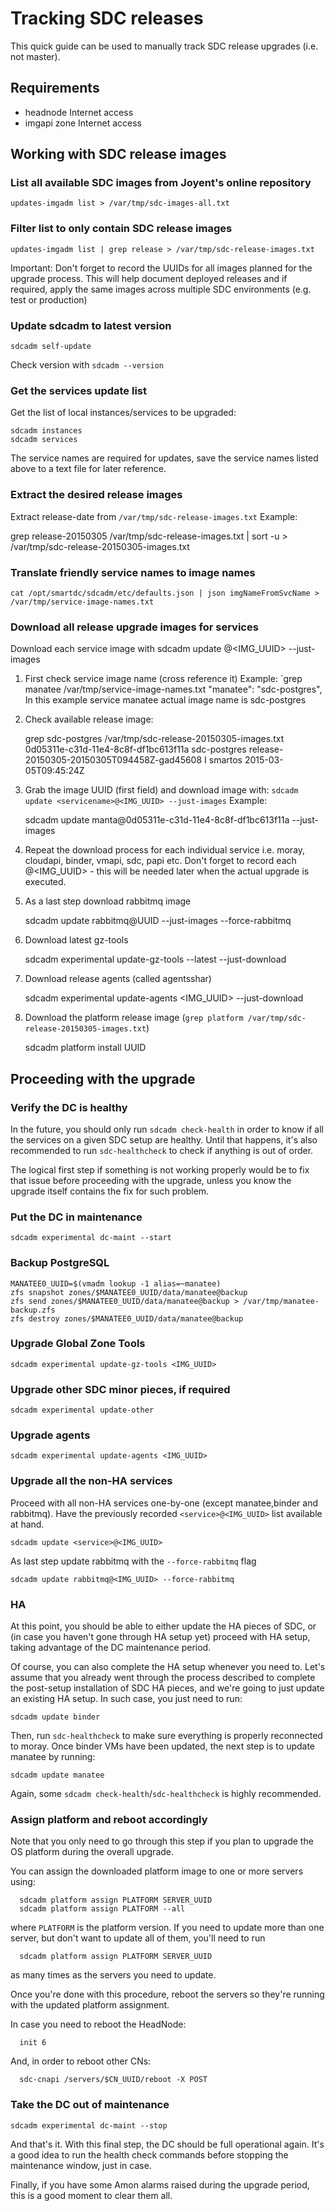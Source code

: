 # Tracking SDC releases

This quick guide can be used to manually track SDC release upgrades (i.e. not master).

## Requirements 
- headnode Internet access
- imgapi zone Internet access

## Working with SDC release images

### List all available SDC images from Joyent's online repository

    updates-imgadm list > /var/tmp/sdc-images-all.txt

### Filter list to only contain SDC release images

    updates-imgadm list | grep release > /var/tmp/sdc-release-images.txt

Important: Don't forget to record the UUIDs for all images planned for the upgrade process. This will
help document deployed releases and if required, apply the same images across multiple
SDC environments (e.g. test or production)

### Update sdcadm to latest version

    sdcadm self-update

Check version with `sdcadm --version`

### Get the services update list

Get the list of local instances/services to be upgraded:

    sdcadm instances
    sdcadm services

The service names are required for updates, save the service names listed above to a text file for later reference.

### Extract the desired release images

Extract release-date from `/var/tmp/sdc-release-images.txt`
Example:

grep release-20150305 /var/tmp/sdc-release-images.txt | sort -u > /var/tmp/sdc-release-20150305-images.txt

### Translate friendly service names to image names

    cat /opt/smartdc/sdcadm/etc/defaults.json | json imgNameFromSvcName > /var/tmp/service-image-names.txt

### Download all release upgrade images for services 

Download each service image with sdcadm update <servicename>@<IMG_UUID> --just-images

1. First check service image name (cross reference it)
   Example: `grep manatee /var/tmp/service-image-names.txt
               "manatee": "sdc-postgres",
   In this example service manatee actual image name is sdc-postgres

2. Check available release image:

    grep sdc-postgres /var/tmp/sdc-release-20150305-images.txt
    0d05311e-c31d-11e4-8c8f-df1bc613f11a  sdc-postgres            release-20150305-20150305T094458Z-gad45608        I      smartos  2015-03-05T09:45:24Z

3. Grab the image UUID (first field) and download image with: `sdcadm update <servicename>@<IMG_UUID> --just-images`
   Example:

    sdcadm update manta@0d05311e-c31d-11e4-8c8f-df1bc613f11a --just-images

4. Repeat the download process for each individual service i.e. moray, cloudapi, binder, vmapi, sdc, papi etc.
   Don't forget to record each <servicename>@<IMG_UUID> - this will be needed later when the actual upgrade is executed.

5. As a last step download rabbitmq image

    sdcadm update rabbitmq@UUID --just-images --force-rabbitmq

6. Download latest gz-tools

    sdcadm experimental update-gz-tools --latest --just-download

7. Download release agents (called agentsshar)

    sdcadm experimental update-agents <IMG_UUID> --just-download

8. Download the platform release image (`grep platform /var/tmp/sdc-release-20150305-images.txt`)

    sdcadm platform install UUID

## Proceeding with the upgrade

### Verify the DC is healthy

In the future, you should only run `sdcadm check-health` in order to know if
all the services on a given SDC setup are healthy. Until that happens, it's
also recommended to run `sdc-healthcheck` to check if anything is out of
order.

The logical first step if something is not working properly would be to fix
that issue before proceeding with the upgrade, unless you know the upgrade
itself contains the fix for such problem.

### Put the DC in maintenance

    sdcadm experimental dc-maint --start

### Backup PostgreSQL

    MANATEE0_UUID=$(vmadm lookup -1 alias=~manatee)
    zfs snapshot zones/$MANATEE0_UUID/data/manatee@backup
    zfs send zones/$MANATEE0_UUID/data/manatee@backup > /var/tmp/manatee-backup.zfs
    zfs destroy zones/$MANATEE0_UUID/data/manatee@backup

### Upgrade Global Zone Tools

    sdcadm experimental update-gz-tools <IMG_UUID>

### Upgrade other SDC minor pieces, if required

    sdcadm experimental update-other

### Upgrade agents

    sdcadm experimental update-agents <IMG_UUID>

### Upgrade all the non-HA services
    
Proceed with all non-HA services one-by-one (except manatee,binder and rabbitmq).
Have the previously recorded `<service>@<IMG_UUID>` list available at hand.

    sdcadm update <service>@<IMG_UUID>

   
As last step update rabbitmq with the `--force-rabbitmq` flag

    sdcadm update rabbitmq@<IMG_UUID> --force-rabbitmq

### HA

At this point, you should be able to either update the HA pieces of SDC, or (in
case you haven't gone through HA setup yet) proceed with HA setup, taking
advantage of the DC maintenance period.

Of course, you can also complete the HA setup whenever you need to. Let's
assume that you already went through the process described to complete the
post-setup installation of SDC HA pieces, and we're going to just update an
existing HA setup. In such case, you just need to run:

    sdcadm update binder

Then, run `sdc-healthcheck` to make sure everything is properly reconnected
to moray. Once binder VMs have been updated, the next step is to update
manatee by running:

    sdcadm update manatee

Again, some `sdcadm check-health`/`sdc-healthcheck` is highly recommended.

### Assign platform and reboot accordingly

Note that you only need to go through this step if you plan to upgrade the OS
platform during the overall upgrade.

You can assign the downloaded platform image to one or more servers using:

      sdcadm platform assign PLATFORM SERVER_UUID
      sdcadm platform assign PLATFORM --all

where `PLATFORM` is the platform version. If you need to update more than one
server, but don't want to update all of them, you'll need to run

      sdcadm platform assign PLATFORM SERVER_UUID

as many times as the servers you need to update.

Once you're done with this procedure, reboot the servers so they're running with
the updated platform assignment.

In case you need to reboot the HeadNode:

      init 6

And, in order to reboot other CNs:

      sdc-cnapi /servers/$CN_UUID/reboot -X POST

### Take the DC out of maintenance

    sdcadm experimental dc-maint --stop

And that's it. With this final step, the DC should be full operational again.
It's a good idea to run the health check commands before stopping the
maintenance window, just in case.

Finally, if you have some Amon alarms raised during the upgrade period, this is
a good moment to clear them all.


